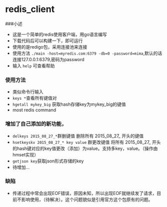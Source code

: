 # redis_client

###小述
* 这是一个简单的redis使用客户端，用go语言编写
* 下载代码后可以构建一下，即可运行
* 使用的是redigo包，采用连接池来连接
* 使用方法 `./main -host=myredis.com:6379 -db=0 -password=mima`,默认的话连接127.0.0.1:6379,密码为password
* 输入 `help` 可查看帮助

### 使用方法
 
* 类似命令行输入 
* `keys *`查看所有键值对
* `hgetall mykey_big` 获取hash存储key为mykey_big的键值
* most redis command
 

### 增加了自己添加的新功能，
* `delkeys 2015_08_27_*`群删键值  删除所有 2015_08_27_ 开头的键值
* `hsetkeyskv 2015_08_27_* key value` 群更改键值  将所有 2015_08_27_ 开头的hash键对应的key值更改（添加）为value。支持多key，value。（操作由hmset实现）
* `getjson key`获取json形式存储的key
* 待增加...


### 缺陷
* 传递过程中常会出现EOF错误，原因未知，所以出现EOF就继续发了请求，目前不影响使用，（待解决）。这个问题貌似是引用官方这个包原有的问题。
